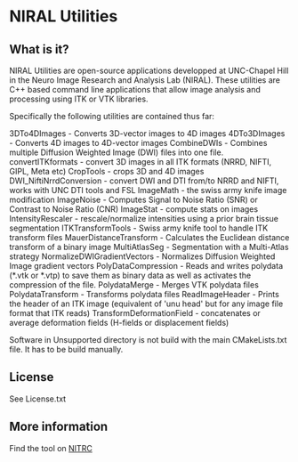 # NIRAL Utilities

## What is it?

NIRAL Utilities are open-source applications developped at UNC-Chapel Hill in the Neuro Image Research and Analysis Lab (NIRAL). These utilities are C++ based command line applications that allow image analysis and processing using ITK or VTK libraries.

Specifically the following utilities are contained thus far:

3DTo4DImages - Converts 3D-vector images to 4D images
4DTo3DImages - Converts 4D images to 4D-vector images
CombineDWIs - Combines multiple Diffusion Weighted Image (DWI) files into one file.
convertITKformats - convert 3D images in all ITK formats (NRRD, NIFTI, GIPL, Meta etc)
CropTools - crops 3D and 4D images
DWI_NiftiNrrdConversion - convert DWI and DTI from/to NRRD and NIFTI, works with UNC DTI tools and FSL
ImageMath - the swiss army knife image modification
ImageNoise - Computes Signal to Noise Ratio (SNR) or Contrast to Noise Ratio (CNR)
ImageStat - compute stats on images
IntensityRescaler - rescale/normalize intensities using a prior brain tissue segmentation
ITKTransformTools - Swiss army knife tool to handle ITK transform files
MauerDistanceTransform -  Calculates the Euclidean distance transform of a binary image
MultiAtlasSeg - Segmentation with a Multi-Atlas strategy
NormalizeDWIGradientVectors - Normalizes Diffusion Weighted Image gradient vectors
PolyDataCompression - Reads and writes polydata (*.vtk or *.vtp) to save them as binary data as well as activates the compression of the file.
PolydataMerge - Merges VTK polydata files
PolydataTransform - Transforms polydata files
ReadImageHeader - Prints the header of an ITK image (equivalent of 'unu head' but for any image file format that ITK reads)
TransformDeformationField - concatenates or average deformation fields (H-fields or displacement fields)

Software in Unsupported directory is not build with the main CMakeLists.txt file. It has to be build manually.

## License

See License.txt

## More information

Find the tool on [NITRC](http://www.nitrc.org/projects/niral_utilities/)


